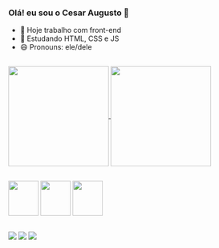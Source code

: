  ### Olá! eu sou o Cesar Augusto 👋
 
- 🔭 Hoje trabalho com front-end
- 🌱 Estudando HTML, CSS e JS
- 😄 Pronouns: ele/dele

##

<a href="https://github.com/cesaraugt1/github-readme-stats">
  <img height=200 align="center" src="https://github-readme-stats.vercel.app/api?username=cesaraugt1&show_icons=true&theme=midnight-purple" />
</a>
<a href="https://github.com/cesaraugt1/convoychat">
  <img height=200 align="center" src="https://github-readme-stats.vercel.app/api/top-langs?username=cesaraugt1&layout=compact&langs_count=8&card_width=320&show_icons=true&theme=midnight-purple" />
</a>
         
##


<div>
  <img width ="60" height="70 "src="https://cdn.jsdelivr.net/gh/devicons/devicon/icons/html5/html5-original.svg" />
  <img width ="60" height="70 "src="https://cdn.jsdelivr.net/gh/devicons/devicon/icons/css3/css3-original.svg" />
  <img width ="60" height="70 "src="https://cdn.jsdelivr.net/gh/devicons/devicon/icons/javascript/javascript-original.svg" />
</div>

##
<div>
  <a href="https://www.linkedin.com/in/cesar-augusto-b7ba29224/" target="_blank"><img src="https://img.shields.io/badge/-LinkedIn-%230077B5?style=for-the-badge&logo=linkedin&logoColor=white" target="_blank"></a>
  <a href="mailto:cesaraugt1@gmail.com" target="_blank"><img src="https://img.shields.io/badge/-Gmail-%23333?style=for-the-badge&logo=gmail&logoColor=white" target="_blank"></a>
  <a href="wa.me/5565985801293" target="_blank"><img src="https://img.shields.io/badge/WhatsApp-25D366?style=for-the-badge&logo=whatsapp&logoColor=white" target="_blank"></a>
</div>




